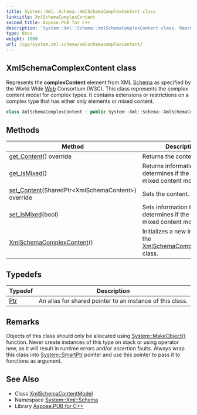 ```yaml
---
title: System::Xml::Schema::XmlSchemaComplexContent class
linktitle: XmlSchemaComplexContent
second_title: Aspose.PUB for C++
description: 'System::Xml::Schema::XmlSchemaComplexContent class. Represents the complexContent element from XML Schema as specified by the World Wide Web Consortium (W3C). This class represents the complex content model for complex types. It contains extensions or restrictions on a complex type that has either only elements or mixed content in C++.'
type: docs
weight: 1800
url: /cpp/system.xml.schema/xmlschemacomplexcontent/
---
```

## XmlSchemaComplexContent class


Represents the **complexContent** element from XML [Schema](../) as specified by the World Wide [Web](../../system.web/) Consortium (W3C). This class represents the complex content model for complex types. It contains extensions or restrictions on a complex type that has either only elements or mixed content.

```cpp
class XmlSchemaComplexContent : public System::Xml::Schema::XmlSchemaContentModel
```

## Methods

| Method | Description |
| --- | --- |
| [get_Content](./get_content/)() override | Returns the content. |
| [get_IsMixed](./get_ismixed/)() | Returns information that determines if the type has a mixed content model. |
| [set_Content](./set_content/)(SharedPtr\<XmlSchemaContent\>) override | Sets the content. |
| [set_IsMixed](./set_ismixed/)(bool) | Sets information that determines if the type has a mixed content model. |
| [XmlSchemaComplexContent](./xmlschemacomplexcontent/)() | Initializes a new instance of the [XmlSchemaComplexContent](./) class. |
## Typedefs

| Typedef | Description |
| --- | --- |
| [Ptr](./ptr/) | An alias for shared pointer to an instance of this class. |
## Remarks



Objects of this class should only be allocated using [System::MakeObject()](../../system/makeobject/) function. Never create instances of this type on stack or using operator new, as it will result in runtime errors and/or assertion faults. Always wrap this class into [System::SmartPtr](../../system/smartptr/) pointer and use this pointer to pass it to functions as argument. 

## See Also

* Class [XmlSchemaContentModel](../xmlschemacontentmodel/)
* Namespace [System::Xml::Schema](../)
* Library [Aspose.PUB for C++](../../)
